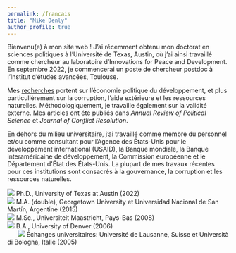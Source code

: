 ```yaml
---
permalink: /francais
title: "Mike Denly"
author_profile: true
---
```


Bienvenu(e) à mon site web ! J’ai récemment obtenu mon doctorat en sciences politiques à l’Université de Texas, Austin, où j’ai ainsi travaillé comme chercheur au laboratoire d’Innovations for Peace and Development. En septembre 2022, je commencerai un poste de chercheur postdoc à l’Institut d’études avancées, Toulouse.

Mes [recherches](https://mikedenly.com/research/) portent sur l’économie politique du développement, et plus particulièrement sur la corruption, l’aide extérieure et les ressources naturelles. Méthodologiquement, je travaille également sur la validité externe. Mes articles ont été publiés dans *Annual Review of Political Science* et *Journal of Conflict Resolution*. 

En dehors du milieu universitaire, j’ai travaillé comme membre du personnel et/ou comme consultant pour l’Agence des États-Unis pour le développement international (USAID), la Banque mondiale, la Banque interaméricaine de développement, la Commission européenne et le Département d'État des États-Unis. La plupart de mes travaux récentes pour ces institutions sont consacrés à la gouvernance, la corruption et les ressources naturelles.   

![](/images/gradhatpng.png) Ph.D., University of Texas at Austin (2022)
<br>![](/images/gradhatpng.png) M.A. (double), Georgetown University et Universidad Nacional de San Martín, Argentine (2015)
<br>![](/images/gradhatpng.png) M.Sc., Universiteit Maastricht, Pays-Bas (2008)
<br>![](/images/gradhatpng.png) B.A., University of Denver (2006) 
<br> &nbsp; &nbsp; &nbsp; ![](/images/bullet.png) Échanges universitaires: Université de Lausanne, Suisse et Università di Bologna, Italie (2005)
